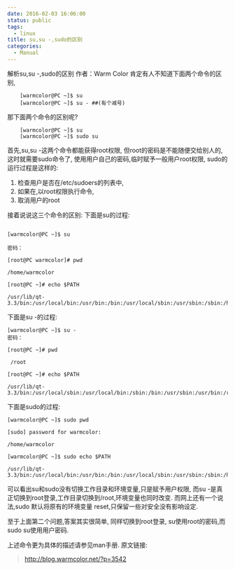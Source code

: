 ```yaml
---
date: 2016-02-03 16:06:00
status: public
tags:
  - linux
title: su,su -,sudo的区别
categories:
  - Manual
---
```


解析su,su -,sudo的区别
作者：Warm Color
肯定有人不知道下面两个命令的区别,
```
	[warmcolor@PC ~]$ su
	[warmcolor@PC ~]$ su - ##(有个减号)
```

那下面两个命令的区别呢?

```
	[warmcolor@PC ~]$ su
	[warmcolor@PC ~]$ sudo su
```
 
首先,su,su -这两个命令都能获得root权限,
但root的密码是不能随便交给别人的,这时就需要sudo命令了,
使用用户自己的密码,临时赋予一般用户root权限,
sudo的运行过程是这样的:

1.	检查用户是否在/etc/sudoers的列表中,
2.	如果在,以root权限执行命令,
3.	取消用户的root
 
接着说说这三个命令的区别:
下面是su的过程:
```

[warmcolor@PC ~]$ su
 
密码：
 
[root@PC warmcolor]# pwd
 
/home/warmcolor
 
[root@PC ~]# echo $PATH
 
/usr/lib/qt-3.3/bin:/usr/local/bin:/usr/bin:/bin:/usr/local/sbin:/usr/sbin:/sbin:/home/warmcolor/bin
```
下面是su -的过程:
```
[warmcolor@PC ~]$ su -
密码：
 
[root@PC ~]# pwd
 
 /root
 
[root@PC ~]# echo $PATH
 
/usr/lib/qt-3.3/bin:/usr/local/sbin:/usr/local/bin:/sbin:/bin:/usr/sbin:/usr/bin:/root/bin
```
下面是sudo的过程:
```
[warmcolor@PC ~]$ sudo pwd
 
[sudo] password for warmcolor:
 
/home/warmcolor
 
[warmcolor@PC ~]$ sudo echo $PATH
 
/usr/lib/qt-3.3/bin:/usr/local/bin:/usr/bin:/bin:/usr/local/sbin:/usr/sbin:/sbin:/home/warmcolor/bin
```
可以看出su和sudo没有切换工作目录和环境变量,只是赋予用户权限,
而su -是真正切换到root登录,工作目录切换到/root,环境变量也同时改变.
而网上还有一个说法,sudo 默认将原有的环境变量 reset,只保留一些对安全没有影响设定.
 
至于上面第二个问题,答案其实很简单,
同样切换到root登录,
su使用root的密码,而sudo su使用用户密码.
 
上述命令更为具体的描述请参见man手册.
  原文链接: 
  >http://blog.warmcolor.net/?p=3542